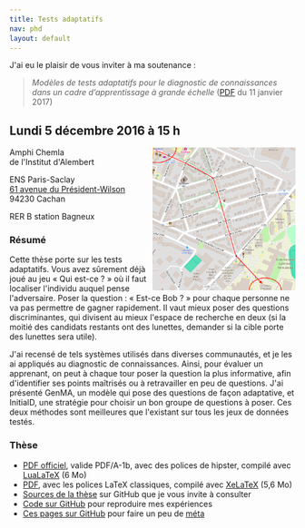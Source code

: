 ```yaml
---
title: Tests adaptatifs
nav: phd
layout: default
---
```

J'ai eu le plaisir de vous inviter à ma soutenance :

> *Modèles de tests adaptatifs pour le diagnostic de connaissances dans un cadre d’apprentissage à grande échelle* ([PDF](cat.pdf) du 11 janvier 2017)

## Lundi 5 décembre 2016 à 15 h

<a href="/img/map.png"><img src="/img/map.png" width="300" style="float: right; max-width: 50%" /></a>

Amphi Chemla  
de l'Institut d'Alembert

ENS Paris-Saclay  
[61 avenue du Président-Wilson](http://lab.vianavigo.com/itineraire?arrival=4313%7CSite%7CEcole+Normale+Supérieure%7C94230%7CCachan%7C%7C&date=2016-12-05T14%3A40&departure=%7CFreeSel%7C%7C%7C%7C%7C&journeyProfil=00&preferences=1111%7C1&sens=-1)  
94230 Cachan

RER B station Bagneux

### Résumé

Cette thèse porte sur les tests adaptatifs. Vous avez sûrement déjà joué au jeu « Qui est-ce ? » où il faut localiser l'individu auquel pense l'adversaire. Poser la question : « Est-ce Bob ? » pour chaque personne ne va pas permettre de gagner rapidement. Il vaut mieux poser des questions discriminantes, qui divisent au mieux l'espace de recherche en deux (si la moitié des candidats restants ont des lunettes, demander si la cible porte des lunettes sera utile).

J'ai recensé de tels systèmes utilisés dans diverses communautés, et je les ai appliqués au diagnostic de connaissances. Ainsi, pour évaluer un apprenant, on peut à chaque tour poser la question la plus informative, afin d'identifier ses points maîtrisés ou à retravailler en peu de questions. J'ai présenté GenMA, un modèle qui pose des questions de façon adaptative, et InitialD, une stratégie pour choisir un bon groupe de questions à poser. Ces deux méthodes sont meilleures que l'existant sur tous les jeux de données testés.

### Thèse

- [PDF officiel](cat.pdf), valide PDF/A-1b, avec des polices de hipster, compilé avec [LuaLaTeX](http://www.luatex.org) (6 Mo)
- [PDF](cat-xelatex.pdf), avec les polices LaTeX classiques, compilé avec [XeLaTeX](https://doc.ubuntu-fr.org/xelatex) (5,6 Mo)
- [Sources de la thèse](https://github.com/jilljenn/phd) sur GitHub que je vous invite à consulter
- [Code sur GitHub](https://github.com/jilljenn/qna) pour reproduire mes expériences
- [Ces pages sur GitHub](https://github.com/jilljenn/jiji.cat) pour faire un peu de [méta](http://club-meta.fr)
